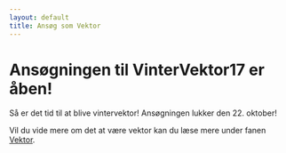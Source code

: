 ```yaml
---
layout: default
title: Ansøg som Vektor
---
```

<h1>Ansøgningen til VinterVektor17 er åben!</h1>

<p>Så er det tid til at blive vintervektor! Ansøgningen lukker den 22. oktober!
  <a href="https://docs.google.com/forms/d/1FPSjaTFIfkd44Ehvjm6SxCSvUlCb9Vno_noVFlLz790/edit"><img href="https://blivawesome.dk/static/img/button_ansoeg-nu.png"/></a>
  
</p>

<p>Vil du vide mere om det at være vektor kan du læse mere under fanen <a href="https://blivawesome.dk/vektor.html">Vektor</a>.</p>
